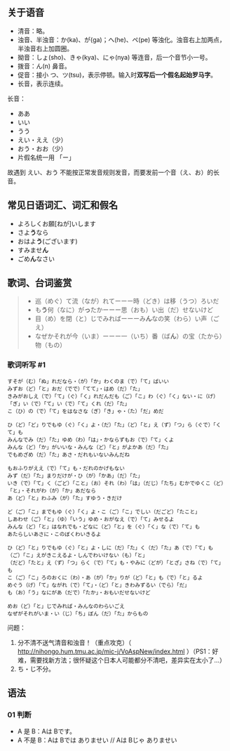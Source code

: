 ## 关于语音

* 清音：略。
* 浊音、半浊音：か(ka)、が(ga)；へ(he)、ペ(pe) 等浊化。浊音右上加两点，半浊音右上加圆圈。
* 拗音：しょ(sho)、きゃ(kya)、にゃ(nya) 等连音，后一个音节小一号。
* 拨音：ん(n) 鼻音。
* 促音：接小 つ、ツ(tsu)，表示停顿。输入时**双写后一个假名起始罗马字**。
* 长音，表示连续。

长音：

* ああ
* いい
* うう
* えい・ええ（少）
* おう・おお（少）
* 片假名统一用 「ー」

故遇到 えい、おう 不能按正常发音规则发音，而要发前一个音（え、お）的长音。

## 常见日语词汇、词汇和假名

* よろしくお願[ねが]いします
* さよ**う**なら
* おはよ**う**(ございます)
* すみませ**ん**
* ごめ**ん**なさい

## 歌词、台词鉴赏


> * 巡（めぐ）て流（なが）れてーーー時（どき）は移（うつ）ろいだ
> * も**う**何（なに）が**っ**たかーーー思（おも）い出（だ）せないけど
> * 目（め）を閉（と）じでみればーーーみ**ん**なの笑（わら）い声（ごえ）
> * なぜかそれが今（いま）ーーー一（いち）番（ば**ん**）の宝（たから）物（もの）

### 歌词听写 #1

```
すそが（む）「ぬ」れだなら・（が）「か」わくのま（で）「て」ばいい
みずお（ど）「と」おだ（でで）「てて」・はめ（だ）「た」
きみがおしえ（で）「て」（ぐ）「く」れだんだも（ご）「こ」わ（ぐ）「く」ない・に（げ）「ぎ」い（で）「て」い（で）「て」くれ（だ）「た」
こ（ひ）の（で）「て」をはなさな（ぎ）「き」ゃ・（た）「だ」めだ

ひ（ど）「ど」りでもゆ（ぐ）「く」よ・（だ）「た」（ど）「と」え（ず）「つ」ら（ぐで）「くて」も
みんなでみ（だ）「た」ゆめ（わ）「は」・かならずもお（で）「て」くよ
みんな（ど）「か」がいいな・みんな（ど）「と」がよかあ（だ）「た」
でもめざめ（だ）「た」あさ・だれもいないみんだね

もおふりがええ（で）「て」も・だれのかげもない
みず（だ）「た」まりだけが・ひ（が）「かあ」（だ）「た」
いき（で）「て」く（ごど）「こと」（お）それ（わ）「は」（だじ）「たち」むかでゆくこ（ど）「と」・それがわ（が）「か」あだなら
あ（ど）「と」わふみ（が）「た」すゆう・きだけ

ど（ご）「こ」までもゆ（ぐ）「く」よ・こ（ご）「こ」でしい（だごど）「たこと」
しあわせ（ご）「と」（ゆ）「いう」ゆめ・おがなえ（で）「て」みせるよ
みんな（ど）「と」はなれでも・どなに（ど）「と」を（ぐ）「く」な（で）「て」も
あたらしいあさに・このぼくわいきるよ

ひ（ど）「と」りでもゆ（ぐ）「と」よ・しに（だ）「た」く（だ）「た」あ（で）「て」も
（ご）「こ」えがきこえるよ・しんでわいけない（も）「と」
（だど）「たと」え（ず）「つ」らく（で）「て」も・やみに（どが）「とざ」さね（で）「て」も
こ（ご）「こ」ろのおくに（わ）・あ（が）「か」りが（ど）「と」も（で）「と」るよ
めぐう（げ）「て」ながれ（で）「て」・（ど）「と」きわみずるい（でら）「だ」
も（お）「う」なにがあ（だで）「たか」・おもいだせないけど

めお（ど）「と」じでみれば・みんなのわらいごえ
なぜがそれがいま・い（じ）「ち」ぼん（だ）「た」からもの
```

问题：

1. 分不清不送气清音和浊音！（重点攻克）（ http://nihongo.hum.tmu.ac.jp/mic-j/VoAspNew/index.html ）（PS1：好难，需要找新方法；很怀疑这个日本人可能都分不清吧，差异实在太小了...）
2. ち・じ不分。

## 语法

### 01 判断

* A 是 B：Aは Bです。
* A 不是 B：Aは Bでは ありませい // Aは Bじゃ ありませい
